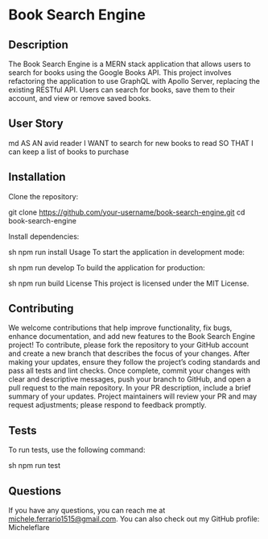 #  Book Search Engine

## Description
The Book Search Engine is a MERN stack application that allows users to search for books using the Google Books API. This project involves refactoring the application to use GraphQL with Apollo Server, replacing the existing RESTful API. Users can search for books, save them to their account, and view or remove saved books.


## User Story
md
AS AN avid reader
I WANT to search for new books to read
SO THAT I can keep a list of books to purchase

## Installation
Clone the repository:


git clone https://github.com/your-username/book-search-engine.git
cd book-search-engine

Install dependencies:

sh
npm run install
Usage
To start the application in development mode:

sh
npm run develop
To build the application for production:

sh
npm run build
License
This project is licensed under the MIT License.

## Contributing
We welcome contributions that help improve functionality, fix bugs, enhance documentation, and add new features to the Book Search Engine project! To contribute, please fork the repository to your GitHub account and create a new branch that describes the focus of your changes. After making your updates, ensure they follow the project’s coding standards and pass all tests and lint checks. Once complete, commit your changes with clear and descriptive messages, push your branch to GitHub, and open a pull request to the main repository. In your PR description, include a brief summary of your updates. Project maintainers will review your PR and may request adjustments; please respond to feedback promptly.

## Tests
To run tests, use the following command:

sh
npm run test

## Questions
If you have any questions, you can reach me at michele.ferrario1515@gmail.com. You can also check out my GitHub profile: Micheleflare